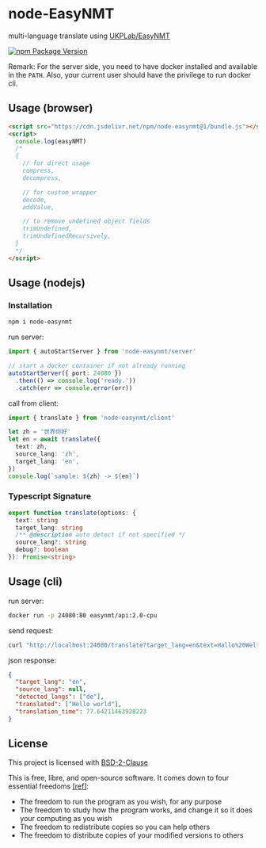 # node-EasyNMT

multi-language translate using [UKPLab/EasyNMT](https://github.com/UKPLab/EasyNMT)

[![npm Package Version](https://img.shields.io/npm/v/node-easynmt)](https://www.npmjs.com/package/node-easynmt)

Remark: For the server side, you need to have docker installed and available in the `PATH`. Also, your current user should have the privilege to run docker cli.

## Usage (browser)

```html
<script src="https://cdn.jsdelivr.net/npm/node-easynmt@1/bundle.js"></script>
<script>
  console.log(easyNMT)
  /*
  {
    // for direct usage
    compress,
    decompress,

    // for custom wrapper
    decode,
    addValue,

    // to remove undefined object fields
    trimUndefined,
    trimUndefinedRecursively,
  }
  */
</script>
```

## Usage (nodejs)

### Installation

```bash
npm i node-easynmt
```

run server:

```typescript
import { autoStartServer } from 'node-easynmt/server'

// start a docker container if not already running
autoStartServer({ port: 24080 })
  .then(() => console.log('ready.'))
  .catch(err => console.error(err))
```

call from client:

```typescript
import { translate } from 'node-easynmt/client'

let zh = '世界你好'
let en = await translate({
  text: zh,
  source_lang: 'zh',
  target_lang: 'en',
})
console.log(`sample: ${zh} -> ${en}`)
```

### Typescript Signature

```typescript
export function translate(options: {
  text: string
  target_lang: string
  /** @description auto detect if not specified */
  source_lang?: string
  debug?: boolean
}): Promise<string>
```

## Usage (cli)

run server:

```bash
docker run -p 24080:80 easynmt/api:2.0-cpu
```

send request:

```bash
curl "http://localhost:24080/translate?target_lang=en&text=Hallo%20Welt"
```

json response:

```json
{
  "target_lang": "en",
  "source_lang": null,
  "detected_langs": ["de"],
  "translated": ["Hello world"],
  "translation_time": 77.64211463928223
}
```

## License

This project is licensed with [BSD-2-Clause](./LICENSE)

This is free, libre, and open-source software. It comes down to four essential freedoms [[ref]](https://seirdy.one/2021/01/27/whatsapp-and-the-domestication-of-users.html#fnref:2):

- The freedom to run the program as you wish, for any purpose
- The freedom to study how the program works, and change it so it does your computing as you wish
- The freedom to redistribute copies so you can help others
- The freedom to distribute copies of your modified versions to others
